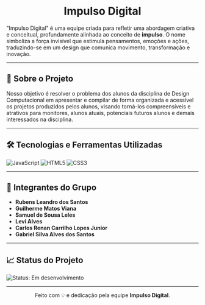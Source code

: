 <h1 align="center">Impulso Digital</h1>
</h1>


<p>"Impulso Digital" é uma equipe criada para refletir uma abordagem criativa e conceitual, profundamente alinhada ao conceito de <b>impulso</b>. O nome simboliza a força invisível que estimula pensamentos, emoções e ações, traduzindo-se em um design que comunica movimento, transformação e inovação.
</p>

---

<h2>📝 Sobre o Projeto</h2>
<p>Nosso objetivo é resolver o problema dos alunos da disciplina de Design Computacional em apresentar e compilar de forma organizada e acessível os projetos produzidos pelos alunos, visando torná-los compreensíveis e atrativos para monitores, alunos atuais, potenciais futuros alunos e demais interessados na disciplina.</p>

---

<h2>🛠️ Tecnologias e Ferramentas Utilizadas</h2>
<p>
  <img src="https://img.shields.io/badge/-JavaScript-F7DF1E?logo=javascript&logoColor=black&style=flat-square" alt="JavaScript" />
  <img src="https://img.shields.io/badge/-HTML5-E34F26?logo=html5&logoColor=white&style=flat-square" alt="HTML5" />
  <img src="https://img.shields.io/badge/-CSS3-1572B6?logo=css3&logoColor=white&style=flat-square" alt="CSS3" />
</p>

---

<h2>👥 Integrantes do Grupo</h2>
<ul>
  <li><b>Rubens Leandro dos Santos</b></li>
  <li><b>Guilherme Matos Viana</b></li>
  <li><b>Samuel de Sousa Leles</b></li>
  <li><b>Levi Alves</b></li>
  <li><b>Carlos Renan Carrilho Lopes Junior</b></li>
  <li><b>Gabriel Silva Alves dos Santos</b></li>
</ul>

---

<h2>📈 Status do Projeto</h2>
<p>
  <img src="https://img.shields.io/badge/Status-Em_desenvolvimento-yellow?style=flat-square" alt="Status: Em desenvolvimento" />
</p>

---

<p align="center">Feito com 💡 e dedicação pela equipe <b>Impulso Digital</b>.</p>
